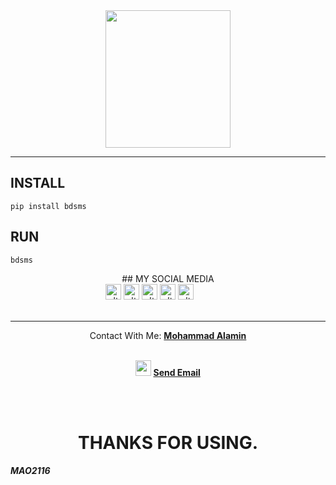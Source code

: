 <div align="center">
<img src="https://raw.githubusercontent.com/AKXVAU/AKXVAU/main/AKXVAU.png" width="200" height="220" ></div>
<hr>

## INSTALL
````
pip install bdsms
````
## RUN
````
bdsms
````

<div align="center">
   ## MY SOCIAL MEDIA<br>
   <a href="https://www.facebook.com/AK27X69" target="_blank"><img src="https://raw.githubusercontent.com/AKXVAU/AKXVAU/main/fb.png" alt="alt text" width="25" height="25"></a>
   <a href="http://h2ck3r.ml" target="_blank"><img src="https://raw.githubusercontent.com/AKXVAU/AKXVAU/main/site.png" alt="alt text" width="25" height="25"></a>
   <a href="https://t.me/AKXVAU"><img src="https://raw.githubusercontent.com/AKXVAU/AKXVAU/main/tg.png" alt="alt text" width="25" height="25"></a>
</a><a href="https://Instagram.com/AKXVAU" target="_blank"><img src="https://raw.githubusercontent.com/AKXVAU/AKXVAU/main/insta.png" alt="alt text" width="25" height="25"></a>
 <a href="https://twitter.com/AKXVAU" target="_blank"><img src="https://raw.githubusercontent.com/AKXVAU/AKXVAU/main/twit.png" alt="alt text" width="25" height="25"></a>
&nbsp;&nbsp;     &nbsp;&nbsp;    &nbsp;&nbsp;   &nbsp;&nbsp;   &nbsp;&nbsp;
 <br><br><hr>
<duv align="center">Contact With Me: <a href="https://FACEBOOK.com/AKXVAU"><b>Mohammad Alamin</a><br><br></div>
<p align="center">
<img src="https://raw.githubusercontent.com/AKXVAU/AKXVAU/main/mail.png" width="25" height="25">  <a href = "mailto: akxvau@gmail.ml">Send Email</a><br><br>
</p><br>

<h1 align="center">THANKS FOR USING.</h1>



##### MAO2116